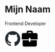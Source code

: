 # Mijn Naam
Frontend Developer 


[<img src="github-mark.png" width="50">](https://github.com/kxnzx)
[<img src="portfolio_icon.png" width="50">](https://www.frontendmentor.io/profile/kxnzx)


